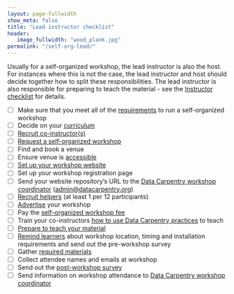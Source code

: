 ```yaml
---
layout: page-fullwidth
show_meta: false
title: "Lead instructor checklist"
header:
   image_fullwidth: "wood_plank.jpg"
permalink: "/self-org-lead/"
---
```


Usually for a self-organized workshop, the lead instructor is also the host. For instances where this is not the case, the lead instructor and host should decide together how to split these responsibilities. The lead instructor is also responsible for preparing to teach the material - see the [Instructor checklist](/instructor-checklist/) for details.


- [ ] Make sure that you meet all of the [requirements](/self-organized-workshops/#self-organized-workshop-requirements) to run a self-organized workshop
- [ ] Decide on your [curriculum](http://www.datacarpentry.org/workshops/)  
- [ ] [Recruit co-instructor(s)](/email-templates/#recruiting-co-instructors)  
- [ ] [Request a self-organized workshop](https://amy.software-carpentry.org/workshops/dc/request/)  
- [ ] Find and book a venue  
- [ ] Ensure venue is [accessible](/accessibility/)  
- [ ] [Set up your workshop website](https://github.com/datacarpentry/workshop-template)  
- [ ] Set up your workshop registration page  
- [ ] Send your website repository’s URL to the [Data Carpentry workshop coordinator](mailto:admin@datacarpentry.org) (admin@datacarpentry.org)  
- [ ] [Recruit helpers](/email-templates/#recruiting-helpers) (at least 1 per 12 participants)  
- [ ] [Advertise](/email-templates/#advertising-your-workshop) your workshop  
- [ ] Pay the [self-organized workshop fee](/self-organized-workshops/#fees-for-self-organized-workshops)  
- [ ] Train your co-instructors [how to use Data Carpentry practices](https://swcarpentry.github.io/instructor-training/16-practices/) to teach  
- [ ] [Prepare to teach your material](/instructor-checklist/)  
- [ ] [Remind learners](/email-templates/#email-learners-before-workshop) about workshop location, timing and installation requirements and send out the pre-workshop survey  
- [ ] Gather [required materials](/equipment-checklist/)  
- [ ] Collect attendee names and emails at workshop  
- [ ] Send out the [post-workshop survey](/email-templates/#email-learners-after-workshop)  
- [ ] Send information on workshop attendance to [Data Carpentry workshop coordinator](mailto:admin@datacarpentry.org)  
